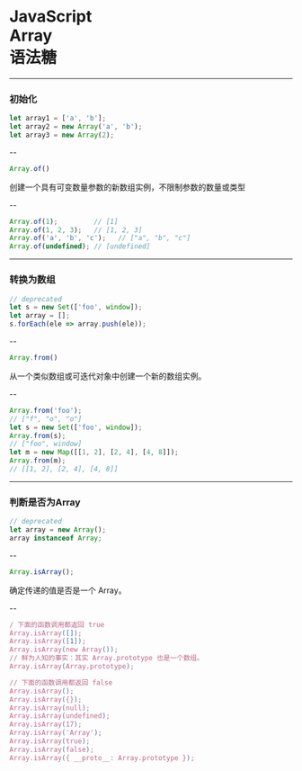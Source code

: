 
# JavaScript<br>Array<br>语法糖

---

### 初始化

```javascript
let array1 = ['a', 'b'];
let array2 = new Array('a', 'b');
let array3 = new Array(2);
```
<!-- .element: class="fragment visible"-->


--

```javascript
Array.of()
```

创建一个具有可变数量参数的新数组实例，不限制参数的数量或类型
<!-- .element: class="fragment visible"-->

--

```javascript
Array.of(1);         // [1]
Array.of(1, 2, 3);   // [1, 2, 3]
Array.of('a', 'b', 'c');   // ["a", "b", "c"]
Array.of(undefined); // [undefined]
```

---

### 转换为数组

```javascript
// deprecated
let s = new Set(['foo', window]);
let array = [];
s.forEach(ele => array.push(ele));
```
<!-- .element: class="fragment visible"-->

--

```javascript
Array.from()
```

从一个类似数组或可迭代对象中创建一个新的数组实例。
<!-- .element: class="fragment visible"-->

--

```javascript
Array.from('foo'); 
// ["f", "o", "o"]
let s = new Set(['foo', window]); 
Array.from(s); 
// ["foo", window]
let m = new Map([[1, 2], [2, 4], [4, 8]]);
Array.from(m); 
// [[1, 2], [2, 4], [4, 8]]
```

---

### 判断是否为Array

```javascript
// deprecated
let array = new Array();
array instanceof Array;
```
<!-- .element: class="fragment visible"-->

--

```javascript
Array.isArray();
```

确定传递的值是否是一个 Array。
<!-- .element: class="fragment visible"-->

--

```javascript
/ 下面的函数调用都返回 true
Array.isArray([]);
Array.isArray([1]);
Array.isArray(new Array());
// 鲜为人知的事实：其实 Array.prototype 也是一个数组。
Array.isArray(Array.prototype); 

// 下面的函数调用都返回 false
Array.isArray();
Array.isArray({});
Array.isArray(null);
Array.isArray(undefined);
Array.isArray(17);
Array.isArray('Array');
Array.isArray(true);
Array.isArray(false);
Array.isArray({ __proto__: Array.prototype });
```

